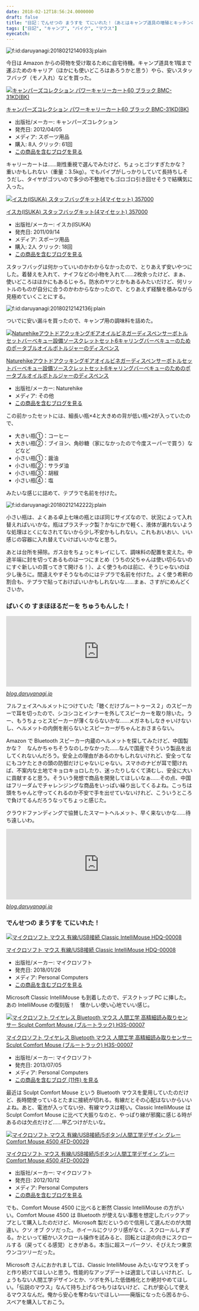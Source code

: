 ```yaml
---
date: 2018-02-12T18:56:24.0000000
draft: false
title: "日記：でんせつの まうすを てにいれた！（あとはキャンプ道具の増殖とキッチンのお掃除）"
tags: ["日記", "キャンプ", "バイク", "マウス"]
eyecatch: 
---
```

<p><span itemscope itemtype="http://schema.org/Photograph"><img src="20180212140933.jpg" alt="f:id:daruyanagi:20180212140933j:plain" title="f:id:daruyanagi:20180212140933j:plain" class="hatena-fotolife" itemprop="image"></span></p><p>今日は Amazon からの荷物を受け取るために自宅待機。キャンプ道具を1階まで運ぶためのキャリア（ほかにも使いどころはあろうかと思う）やら、安いスタッフバッグ（モノ入れ）などを買った。</p><p><div class="hatena-asin-detail"><a href="http://www.amazon.co.jp/exec/obidos/ASIN/B000OVJ1EG/bestylesnet-22/"><img src="https://images-fe.ssl-images-amazon.com/images/I/41zme8TcqCL._SL160_.jpg" class="hatena-asin-detail-image" alt="キャンパーズコレクション パワーキャリーカート60 ブラック BMC-31KD(BK)" title="キャンパーズコレクション パワーキャリーカート60 ブラック BMC-31KD(BK)"></a><div class="hatena-asin-detail-info"><p class="hatena-asin-detail-title"><a href="http://www.amazon.co.jp/exec/obidos/ASIN/B000OVJ1EG/bestylesnet-22/">キャンパーズコレクション パワーキャリーカート60 ブラック BMC-31KD(BK)</a></p><ul><li><span class="hatena-asin-detail-label">出版社/メーカー:</span> キャンパーズコレクション</li><li><span class="hatena-asin-detail-label">発売日:</span> 2012/04/05</li><li><span class="hatena-asin-detail-label">メディア:</span> スポーツ用品</li><li><span class="hatena-asin-detail-label">購入</span>: 8人 <span class="hatena-asin-detail-label">クリック</span>: 61回</li><li><a href="http://d.hatena.ne.jp/asin/B000OVJ1EG/bestylesnet-22" target="_blank">この商品を含むブログを見る</a></li></ul></div><div class="hatena-asin-detail-foot"></div></div></p><p>キャリーカートは……剛性重視で選んでみたけど、ちょっとゴツすぎたかな？　重いかもしれない（重量：3.5kg）。でもパイプがしっかりしていて長持ちしそうだし、タイヤがゴツいので多少の不整地でもゴロゴロ引き回せそうで結構気に入った。</p><p><div class="hatena-asin-detail"><a href="http://www.amazon.co.jp/exec/obidos/ASIN/B000AR5X0K/bestylesnet-22/"><img src="https://images-fe.ssl-images-amazon.com/images/I/41Z69-oveKL._SL160_.jpg" class="hatena-asin-detail-image" alt="イスカ(ISUKA) スタッフバッグキット(4マイセット) 357000" title="イスカ(ISUKA) スタッフバッグキット(4マイセット) 357000"></a><div class="hatena-asin-detail-info"><p class="hatena-asin-detail-title"><a href="http://www.amazon.co.jp/exec/obidos/ASIN/B000AR5X0K/bestylesnet-22/">イスカ(ISUKA) スタッフバッグキット(4マイセット) 357000</a></p><ul><li><span class="hatena-asin-detail-label">出版社/メーカー:</span> イスカ(ISUKA)</li><li><span class="hatena-asin-detail-label">発売日:</span> 2011/09/14</li><li><span class="hatena-asin-detail-label">メディア:</span> スポーツ用品</li><li><span class="hatena-asin-detail-label">購入</span>: 2人 <span class="hatena-asin-detail-label">クリック</span>: 18回</li><li><a href="http://d.hatena.ne.jp/asin/B000AR5X0K/bestylesnet-22" target="_blank">この商品を含むブログを見る</a></li></ul></div><div class="hatena-asin-detail-foot"></div></div></p><p>スタッフバッグは何かっていいのかわからなかったので、とりあえず安いやつにした。着替えを入れて、ナイフなどの小物を入れて……2枚余ったけど、まぁ、使いどころはほかにもあるじゃろ。防水のヤツとかもあるみたいだけど、何リットルのものが自分に合うのかわからなかったので、とりあえず経験を積みながら見極めていくことにする。</p><p><span itemscope itemtype="http://schema.org/Photograph"><img src="20180212142136.jpg" alt="f:id:daruyanagi:20180212142136j:plain" title="f:id:daruyanagi:20180212142136j:plain" class="hatena-fotolife" itemprop="image"></span></p><p>ついでに安い漏斗を買ったので、キャンプ用の調味料を詰めた。</p><p><div class="hatena-asin-detail"><a href="http://www.amazon.co.jp/exec/obidos/ASIN/B073PQ7WMT/bestylesnet-22/"><img src="https://images-fe.ssl-images-amazon.com/images/I/41rv3Udj6FL._SL160_.jpg" class="hatena-asin-detail-image" alt="Naturehikeアウトドアクッキングギアオイルビネガーディスペンサーボトルセットバーベキュー設備ソースクレットセット6キャリングバーベキューのためのポータブルオイルボトルジャーのディスペンス" title="Naturehikeアウトドアクッキングギアオイルビネガーディスペンサーボトルセットバーベキュー設備ソースクレットセット6キャリングバーベキューのためのポータブルオイルボトルジャーのディスペンス"></a><div class="hatena-asin-detail-info"><p class="hatena-asin-detail-title"><a href="http://www.amazon.co.jp/exec/obidos/ASIN/B073PQ7WMT/bestylesnet-22/">Naturehikeアウトドアクッキングギアオイルビネガーディスペンサーボトルセットバーベキュー設備ソースクレットセット6キャリングバーベキューのためのポータブルオイルボトルジャーのディスペンス</a></p><ul><li><span class="hatena-asin-detail-label">出版社/メーカー:</span> Naturehike</li><li><span class="hatena-asin-detail-label">メディア:</span> その他</li><li><a href="http://d.hatena.ne.jp/asin/B073PQ7WMT/bestylesnet-22" target="_blank">この商品を含むブログを見る</a></li></ul></div><div class="hatena-asin-detail-foot"></div></div></p><p>この前かったセットには、細長い瓶×4と大きめの背が低い瓶×2が入っていたので、</p>

<ul>
<li>大きい瓶①：コーヒー</li>
<li>大きい瓶②：ブイヨン、角砂糖（家になかったので今度スーパーで買う）などなど</li>
<li>小さい瓶①：醤油</li>
<li>小さい瓶②：サラダ油</li>
<li>小さい瓶③：胡椒</li>
<li>小さい瓶④：塩</li>
</ul><p>みたいな感じに詰めて、テプラで名前を付けた。</p><p><span itemscope itemtype="http://schema.org/Photograph"><img src="20180212142222.jpg" alt="f:id:daruyanagi:20180212142222j:plain" title="f:id:daruyanagi:20180212142222j:plain" class="hatena-fotolife" itemprop="image"></span></p><p>小さい瓶は、よくある卓上七味の瓶とほぼ同じサイズなので、状況によって入れ替えればいいかな。瓶はプラスチック製？かなにかで軽く、液体が漏れないような処理はとくになされてないから少し不安かもしれない。これもおいおい、いい感じの容器に入れ替えていけばいいかなと思う。</p><p>あとは台所を掃除。ガス台をちょっとキレイにして、調味料の配置を変えた。中途半端に封を切ってあるものは一つにまとめ（うちの父ちゃんは使い切らないのにすぐ新しいの買ってきて開ける！）、よく使うものは前に、そうじゃないのは少し後ろに。間違えやすそうなものにはテプラで名前を付けた。よく使う希釈の割合も、テプラで貼っておけばいいかもしれないな……まぁ、さすがにめんどくさいか。</p>

<div class="section">
<h3>ばいくの すまほほるだーを ちゅうもんした！</h3>
<p><iframe src="https://hatenablog-parts.com/embed?url=http%3A%2F%2Fblog.daruyanagi.jp%2Fentry%2F2015%2F05%2F11%2F171113" title="バイク：デイトナ 聴くだけブルートゥースをヘルメットに付けてみた - だるろぐ" class="embed-card embed-blogcard" scrolling="no" frameborder="0" style="display: block; width: 100%; height: 190px; max-width: 500px; margin: 10px 0px;"></iframe><cite class="hatena-citation"><a href="http://blog.daruyanagi.jp/entry/2015/05/11/171113">blog.daruyanagi.jp</a></cite></p><p>フルフェイスヘルメットにつけていた「聴くだけブルートゥース２」のスピーカーで耳を切ったので、シコシコとインナーを外してスピーカーを取り除いた。うー、もうちょっとスピーカーが薄くならないかな……メガネもしなきゃいけないし、ヘルメットの内側を削らないとスピーカーがちゃんとおさまらない。</p><p>Amazon で Bluetooth スピーカー内蔵のヘルメットを探してみたけど、中国製かな？　なんかちゃちそうなのしかなかった……なんで国産でそういう製品を出してくれないんだろう。安全上の理由があるのかもしれないけれど、安全ってなにもコケたときの頭の防御だけじゃないじゃない。スマホのナビが耳で聞ければ、不案内な土地でキョロキョロしたり、迷ったりしなくて済むし、安全に大いに貢献すると思う。そういう発想で商品を開発してほしいなぁ……その点、中国はフリーダムでチャレンジングな商品をいっぱい繰り出してくるよね。こっちは頭をちゃんと守ってくれるのか不安で手を出せていないけれど、こういうところで負けてるんだろうなってちょっと感じた。</p><p>クラウドファンディングで協賛したスマートヘルメット、早く来ないかな……待ち遠しいわ。</p><p><iframe src="https://hatenablog-parts.com/embed?url=http%3A%2F%2Fblog.daruyanagi.jp%2Fentry%2F2017%2F09%2F14%2F024053" title="バイクヘルメットの未来を買った。 - だるろぐ" class="embed-card embed-blogcard" scrolling="no" frameborder="0" style="display: block; width: 100%; height: 190px; max-width: 500px; margin: 10px 0px;"></iframe><cite class="hatena-citation"><a href="http://blog.daruyanagi.jp/entry/2017/09/14/024053">blog.daruyanagi.jp</a></cite><br />
</p>

</div>
<div class="section">
<h3>でんせつの まうすを てにいれた！</h3>
<p><div class="hatena-asin-detail"><a href="http://www.amazon.co.jp/exec/obidos/ASIN/B077Y8PCQ8/bestylesnet-22/"><img src="https://images-fe.ssl-images-amazon.com/images/I/31SyYParxTL._SL160_.jpg" class="hatena-asin-detail-image" alt="マイクロソフト マウス 有線/USB接続 Classic IntelliMouse  HDQ-00008" title="マイクロソフト マウス 有線/USB接続 Classic IntelliMouse  HDQ-00008"></a><div class="hatena-asin-detail-info"><p class="hatena-asin-detail-title"><a href="http://www.amazon.co.jp/exec/obidos/ASIN/B077Y8PCQ8/bestylesnet-22/">マイクロソフト マウス 有線/USB接続 Classic IntelliMouse  HDQ-00008</a></p><ul><li><span class="hatena-asin-detail-label">出版社/メーカー:</span> マイクロソフト</li><li><span class="hatena-asin-detail-label">発売日:</span> 2018/01/26</li><li><span class="hatena-asin-detail-label">メディア:</span> Personal Computers</li><li><a href="http://d.hatena.ne.jp/asin/B077Y8PCQ8/bestylesnet-22" target="_blank">この商品を含むブログを見る</a></li></ul></div><div class="hatena-asin-detail-foot"></div></div></p><p>Microsoft Classic IntelliMouse も到着したので、デスクトップ PC に挿した。あの IntelliMouse  の復刻版！　懐かしい使い心地でいい感じ。</p><p><div class="hatena-asin-detail"><a href="http://www.amazon.co.jp/exec/obidos/ASIN/B00DFQWGYE/bestylesnet-22/"><img src="https://images-fe.ssl-images-amazon.com/images/I/419ZFXuLcyL._SL160_.jpg" class="hatena-asin-detail-image" alt="マイクロソフト ワイヤレス Bluetooth マウス  人間工学 高精細読み取りセンサー Sculpt Comfort Mouse (ブルートラック)  H3S-00007" title="マイクロソフト ワイヤレス Bluetooth マウス  人間工学 高精細読み取りセンサー Sculpt Comfort Mouse (ブルートラック)  H3S-00007"></a><div class="hatena-asin-detail-info"><p class="hatena-asin-detail-title"><a href="http://www.amazon.co.jp/exec/obidos/ASIN/B00DFQWGYE/bestylesnet-22/">マイクロソフト ワイヤレス Bluetooth マウス  人間工学 高精細読み取りセンサー Sculpt Comfort Mouse (ブルートラック)  H3S-00007</a></p><ul><li><span class="hatena-asin-detail-label">出版社/メーカー:</span> マイクロソフト</li><li><span class="hatena-asin-detail-label">発売日:</span> 2013/07/05</li><li><span class="hatena-asin-detail-label">メディア:</span> Personal Computers</li><li><a href="http://d.hatena.ne.jp/asin/B00DFQWGYE/bestylesnet-22" target="_blank">この商品を含むブログ (11件) を見る</a></li></ul></div><div class="hatena-asin-detail-foot"></div></div></p><p>最近は Sculpt Comfort Mouse という Bluetooth マウスを愛用していたのだけど、長時間使っているとたまに接続が切れる。有線だとその心配はないからいいよね。あと、電池が入ってない分、有線マウスは軽い。Classic IntelliMouse は Sculpt Comfort Mouse に比べて大振りなのと、やっぱり線が邪魔に感じる時があるのは欠点だけど……甲乙つけがたいな。</p><p><div class="hatena-asin-detail"><a href="http://www.amazon.co.jp/exec/obidos/ASIN/B0098BDPWC/bestylesnet-22/"><img src="https://images-fe.ssl-images-amazon.com/images/I/31-MaARce1L._SL160_.jpg" class="hatena-asin-detail-image" alt="マイクロソフト マウス 有線/USB接続/5ボタン/人間工学デザイン グレー Comfort Mouse 4500 4FD-00029" title="マイクロソフト マウス 有線/USB接続/5ボタン/人間工学デザイン グレー Comfort Mouse 4500 4FD-00029"></a><div class="hatena-asin-detail-info"><p class="hatena-asin-detail-title"><a href="http://www.amazon.co.jp/exec/obidos/ASIN/B0098BDPWC/bestylesnet-22/">マイクロソフト マウス 有線/USB接続/5ボタン/人間工学デザイン グレー Comfort Mouse 4500 4FD-00029</a></p><ul><li><span class="hatena-asin-detail-label">出版社/メーカー:</span> マイクロソフト</li><li><span class="hatena-asin-detail-label">発売日:</span> 2012/10/12</li><li><span class="hatena-asin-detail-label">メディア:</span> Personal Computers</li><li><a href="http://d.hatena.ne.jp/asin/B0098BDPWC/bestylesnet-22" target="_blank">この商品を含むブログを見る</a></li></ul></div><div class="hatena-asin-detail-foot"></div></div></p><p>でも、Comfort Mouse 4500 に比べると断然 Classic IntelliMouse の方がいい。Comfort Mouse 4500 は Bluetooth が使えない事態を想定したバックアップとして購入したのだけど、Microsoft 製だというので信用して選んだのが大間違い。クソ オブ クソだった。ホイールにクリクリ感がなく、スクロールしすぎる。かといって細かいスクロール操作を試みると、回転とは逆の向きにスクロールする（戻ってくる感覚）ときがある。本当に超スーパークソ、そびえたつ東京ウンコツリーだった。</p><p>Microsoft さんにおかれましては、Classic IntelliMouse みたいなマウスをずっと作り続けてほしいと思う。性能的なアップデートは適宜してほしいけれど、しょうもない人間工学デザインとか、ツボを外した低価格化とか絶対やめてほしい。「伝説のマウス」なんて持ち上げるつもりはないけど、これが安心して使えるマウスなんだ。俺から安心を奪わないでほしい――廃版になったら困るから、スペアを購入しておこう。</p>

</div>